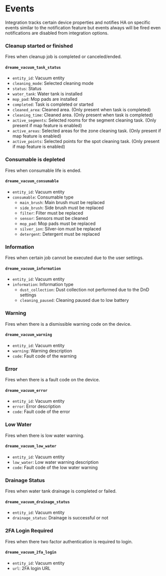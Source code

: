 # Events
Integration tracks certain device properties and notifies HA on specific events similar to the notification feature but events always will be fired even notifications are disabled from integration options.

### Cleanup started or finished
Fires when cleanup job is completed or canceled/ended.

#### `dreame_vacuum_task_status`
- `entity_id`: Vacuum entity
- `cleaning_mode`: Selected cleaning mode
- `status`: Status
- `water_tank`: Water tank is installed
- `mop_pad`: Mop pads are installed
- `completed`: Task is completed or started
- `cleaned_area`: Cleaned area. (Only present when task is completed)
- `cleaning_time`: Cleaned area. (Only present when task is completed)
- `active_segments`: Selected rooms for the segment cleaning task. (Only present if map feature is enabled)
- `active_areas`: Selected areas for the zone cleaning task. (Only present if map feature is enabled)
- `active_points`: Selected points for the spot cleaning task. (Only present if map feature is enabled)

### Consumable is depleted
Fires when consumable life is ended.

#### `dreame_vacuum_consumable`
- `entity_id`: Vacuum entity
- `consumable`: Consumable type
  - `main_brush`: Main brush must be replaced
  - `side_brush`: Side brush must be replaced
  - `filter`: Filter must be replaced
  - `sensor`: Sensors must be cleaned
  - `mop_pad`: Mop pads must be replaced
  - `silver_ion`: Silver-ion must be replaced
  - `detergent`: Detergent must be replaced

### Information
Fires when certain job cannot be executed due to the user settings.

#### `dreame_vacuum_information`
- `entity_id`: Vacuum entity
- `information`: Information type
  - `dust_collection`: Dust collection not performed due to the DnD settings
  - `cleaning_paused`: Cleaning paused due to low battery

### Warning
Fires when there is a dismissible warning code on the device.

#### `dreame_vacuum_warning`
- `entity_id`: Vacuum entity
- `warning`: Warning description
- `code`: Fault code of the warning

### Error
Fires when there is a fault code on the device.

#### `dreame_vacuum_error`
- `entity_id`: Vacuum entity
- `error`: Error description
- `code`: Fault code of the error

### Low Water
Fires when there is low water warning.

#### `dreame_vacuum_low_water`
- `entity_id`: Vacuum entity
- `low_water`: Low water warning description
- `code`: Fault code of the low water warning

### Drainage Status
Fires when water tank drainage is completed or failed.

#### `dreame_vacuum_drainage_status`
- `entity_id`: Vacuum entity
- `drainage_status`: Drainage is successful or not

### 2FA Login Required
Fires when there two factor authentication is required to login.

#### `dreame_vacuum_2fa_login`
- `entity_id`: Vacuum entity
- `url`: 2FA login URL